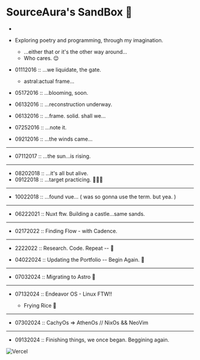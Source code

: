 
# SourceAura's SandBox 👾
<!-- [![Netlify Status](https://api.netlify.com/api/v1/badges/cc44f316-985e-4e60-80c6-7241981a4fea/deploy-status)](https://app.netlify.com/sites/sourceaura/deploys) -->
*

- Exploring poetry and programming, through my imagination.
  - ...either that or it's the other way around...
  - Who cares. 😌


- 01112016 :: ...we liquidate, the gate.
  * astral:actual frame...

- 05172016 :: ...blooming, soon.

- 06132016 :: ...reconstruction underway.

- 06132016 :: ...frame. solid. shall we...

- 07252016 :: ...note it.

- 09212016 :: ...the winds came...

-------

- 07112017 :: ...the sun...is rising.

-------

- 08202018 :: ...it's all but alive.
- 09122018 :: ...target practicing. 🏹🏹🏹

-------
- 10022018 :: ...found vue... ( was so gonna use the term. but yea. )

-------
- 06222021 :: Nuxt ftw. Building a castle...same sands.

-------
- 02172022 :: Finding Flow - with Cadence.

-------
- 2222022 :: Research. Code. Repeat -- :shrug:

- 04022024 :: Updating the Portfolio -- Begin Again. 🪷

-------

- 07032024 :: Migrating to Astro 🚀

-------

- 07132024 :: Endeavor OS - Linux FTW!!

    * Frying Rice 🥢

-------

- 07302024 :: CachyOs => AthenOs // NixOs && NeoVim

-------

- 09132024 :: Finishing things, we once began. Beggining again.

![Vercel](https://vercelbadge.vercel.app/api/sourceaura/sourceaura.github.io?style=plastic)
